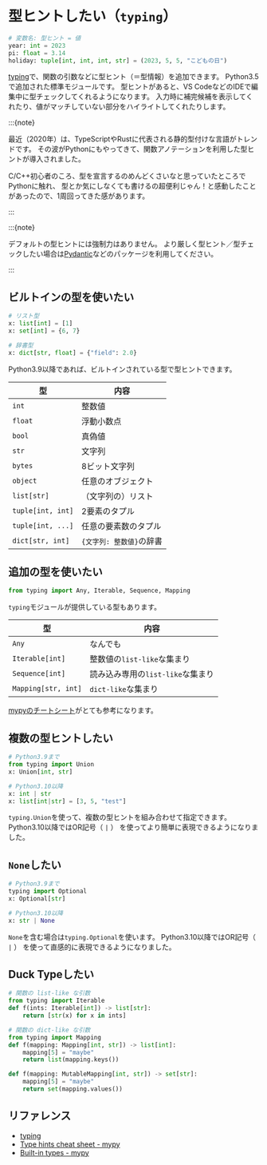 # 型ヒントしたい（``typing``）

```python
# 変数名: 型ヒント = 値
year: int = 2023
pi: float = 3.14
holiday: tuple[int, int, int, str] = (2023, 5, 5, "こどもの日")
```

[typing](https://docs.python.org/ja/3/library/typing.html)で、関数の引数などに型ヒント（＝型情報）を追加できます。
Python3.5で追加された標準モジュールです。
型ヒントがあると、VS CodeなどのIDEで編集中に型チェックしてくれるようになります。
入力時に補完候補を表示してくれたり、値がマッチしていない部分をハイライトしてくれたりします。

:::{note}

最近（2020年）は、TypeScriptやRustに代表される静的型付けな言語がトレンドです。
その波がPythonにもやってきて、関数アノテーションを利用した型ヒントが導入されました。

C/C++初心者のころ、型を宣言するのめんどくさいなと思っていたところでPythonに触れ、
型とか気にしなくても書けるの超便利じゃん！と感動したことがあったので、1周回ってきた感があります。

:::

:::{note}

デフォルトの型ヒントには強制力はありません。
より厳しく型ヒント／型チェックしたい場合は[Pydantic](https://docs.pydantic.dev/latest/)などのパッケージを利用してください。

:::

## ビルトインの型を使いたい

```python
# リスト型
x: list[int] = [1]
x: set[int] = {6, 7}

# 辞書型
x: dict[str, float] = {"field": 2.0}
```

Python3.9以降であれば、ビルトインされている型で型ヒントできます。

| 型 | 内容 |
|---|---|
| ``int`` | 整数値 |
| ``float`` | 浮動小数点 |
| ``bool`` | 真偽値 |
| ``str`` | 文字列 |
| ``bytes`` | 8ビット文字列 |
| ``object`` | 任意のオブジェクト |
| ``list[str]`` | （文字列の）リスト |
| ``tuple[int, int]`` | 2要素のタプル |
| ``tuple[int, ...]`` | 任意の要素数のタプル |
| ``dict[str, int]`` | ``{文字列: 整数値}``の辞書 |

## 追加の型を使いたい

```python
from typing import Any, Iterable, Sequence, Mapping
```

``typing``モジュールが提供している型もあります。

| 型 | 内容 |
|---|---|
| ``Any`` | なんでも |
| ``Iterable[int]`` | 整数値の``list-like``な集まり |
| ``Sequence[int]`` | 読み込み専用の``list-like``な集まり |
| ``Mapping[str, int]`` | ``dict-like``な集まり |

[mypyのチートシート](https://mypy.readthedocs.io/en/stable/cheat_sheet_py3.html)がとても参考になります。

## 複数の型ヒントしたい

```python
# Python3.9まで
from typing import Union
x: Union[int, str]

# Python3.10以降
x: int | str
x: list[int|str] = [3, 5, "test"]
```

``typing.Union``を使って、複数の型ヒントを組み合わせて指定できます。
Python3.10以降ではOR記号（ ``|`` ） を使ってより簡単に表現できるようになりました。

## ``None``したい

```python
# Python3.9まで
typing import Optional
x: Optional[str]

# Python3.10以降
x: str | None
```

``None``を含む場合は``typing.Optional``を使います。
Python3.10以降ではOR記号（ ``|`` ） を使って直感的に表現できるようになりました。

## Duck Typeしたい

```python
# 関数の list-like な引数
from typing import Iterable
def f(ints: Iterable[int]) -> list[str]:
    return [str(x) for x in ints]
```

```python
# 関数の dict-like な引数
from typing import Mapping
def f(mapping: Mapping[int, str]) -> list[int]:
    mapping[5] = "maybe"
    return list(mapping.keys())

def f(mapping: MutableMapping[int, str]) -> set[str]:
    mapping[5] = "maybe"
    return set(mapping.values())
```

## リファレンス

- [typing](https://docs.python.org/ja/3/library/typing.html)
- [Type hints cheat sheet - mypy](https://mypy.readthedocs.io/en/stable/cheat_sheet_py3.html)
- [Built-in types - mypy](https://mypy.readthedocs.io/en/stable/builtin_types.html)
